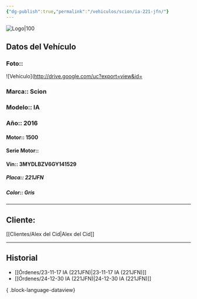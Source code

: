 ```yaml
---
{"dg-publish":true,"permalink":"/vehiculos/scion/ia-221-jfn/"}
---
```


![Logo|100](http://drive.google.com/uc?export=view&id=137fl3TIZ0-PU8b-Pt0bsjclwHub_u78G)

## Datos del Vehículo 
### Foto:: 
![Vehículo](http://drive.google.com/uc?export=view&id=

### Marca:: Scion
### Modelo:: IA
### Año:: 2016
#### Motor:: 1500
#### Serie Motor:: 
#### Vin:: 3MYDLBZV6GY141529
##### Placa:: 221JFN
##### Color:: Gris
---

## Cliente:

[[Clientes/Alex del Cid\|Alex del Cid]]

---

## Historial

- [[Órdenes/23-11-17 IA (221JFN)\|23-11-17 IA (221JFN)]]
- [[Órdenes/24-12-30 IA (221JFN)\|24-12-30 IA (221JFN)]]

{ .block-language-dataview} 